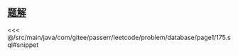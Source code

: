 <!-- @include: @/src/main/java/com/gitee/passerr/leetcode/problem/database/page1/175.md -->
## [题解](https://github.com/PasseRR/JavaLeetCode/blob/master/src/main/java/com/gitee/passerr/leetcode/problem/database/page1/175.sql)
<<< @/src/main/java/com/gitee/passerr/leetcode/problem/database/page1/175.sql#snippet
